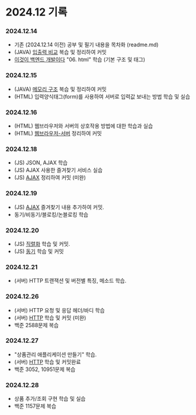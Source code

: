 # 2024.12 기록</br>
### 2024.12.14
* 기존 (2024.12.14 이전) 공부 및 필기 내용을 목차화 (readme.md)
* (JAVA) [입출력 비교](https://github.com/dbalsk/TIL/blob/main/JAVA/%EC%9E%85%EC%B6%9C%EB%A0%A5%20%EB%B9%84%EA%B5%90.md) 복습 및 정리하여 커밋
* [이것이 백엔드 개발이다](https://product.kyobobook.co.kr/detail/S000211834105) "06. html" 학습 (기본 구조 및 태그) 

### 2024.12.15
* (JAVA) [메모리 구조](https://github.com/dbalsk/TIL/blob/main/JAVA/%EB%A9%94%EB%AA%A8%EB%A6%AC%EA%B5%AC%EC%A1%B0.md) 복습 및 정리하여 커밋
* (HTML) 입력양식태그(form)를 사용하여 서버로 입력값 보내는 방법 학습 및 실습

### 2024.12.16
* (HTML) 웹브라우저와 서버의 상호작용 방법에 대한 학습과 실습
* (HTML) [웹브라우저-서버](https://github.com/dbalsk/TIL/blob/main/HTML/%EC%9B%B9%EB%B8%8C%EB%9D%BC%EC%9A%B0%EC%A0%80-%EC%84%9C%EB%B2%84.md) 정리하여 커밋 

### 2024.12.18
* (JS) JSON, AJAX 학습
* (JS) AJAX 사용한 즐겨찾기 서비스 실습
* (JS) [AJAX](https://github.com/dbalsk/TIL/blob/main/JAVASCRIPT/AJAX.md) 정리하여 커밋 (미완)

### 2024.12.19
* (JS) [AJAX](https://github.com/dbalsk/TIL/blob/main/JAVASCRIPT/AJAX.md) 즐겨찾기 내용 추가하여 커밋.
* 동기/비동기/블로킹/논블로킹 학습

### 2024.12.20
* (JS) [직렬화](https://github.com/dbalsk/TIL/blob/main/ETC/%EC%A7%81%EB%A0%AC%ED%99%94.md) 학습 및 커밋.
* (JS) [동기](https://github.com/dbalsk/TIL/blob/main/ETC/%EB%8F%99%EA%B8%B0%ED%99%94.md) 학습 및 커밋

### 2024.12.21
* (서버) HTTP 트랜잭션 및 버전별 특징, 메소드 학습.

### 2024.12.26
* (서버) HTTP 요청 및 응답 헤더/바디 학습
* (서버) [HTTP](https://github.com/dbalsk/TIL/blob/main/SERVER/html.md) 학습 및 커밋 (미완)
* 백준 2588문제 복습

### 2024.12.27
* "상품관리 애플리케이션 만들기" 학습.
* (서버) [HTTP](https://github.com/dbalsk/TIL/blob/main/SERVER/html.md) 학습 및 커밋완료
* 백준 3052, 10951문제 복습

### 2024.12.28
* 상품 추가/조회 구현 학습 및 실습 
* 백준 1157문제 복습

